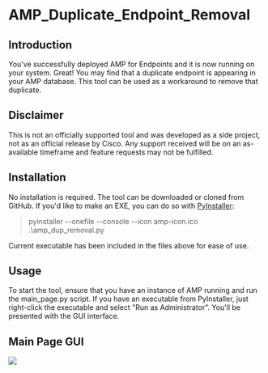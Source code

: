 # AMP_Duplicate_Endpoint_Removal


## Introduction
 
You've successfully deployed AMP for Endpoints and it is now running on your system.  Great!  You may find that a duplicate endpoint is appearing in your AMP database.  This tool can be used as a workaround to remove that duplicate.

## Disclaimer

This is not an officially supported tool and was developed as a side project, not as an official release by Cisco.  Any support received will be on an as-available timeframe and feature requests may not be fulfilled.

## Installation
 
No installation is required.  The tool can be downloaded or cloned from GitHub.  If you'd like to make an EXE, you can do so with [PyInstaller](https://www.pyinstaller.org/):
> pyinstaller --onefile --console --icon amp-icon.ico .\amp_dup_removal.py

Current executable has been included in the files above for ease of use.

## Usage
 
To start the tool, ensure that you have an instance of AMP running and run the main_page.py script. If you have an executable from PyInstaller, just right-click the executable and select "Run as Administrator".  You'll be presented with the GUI interface.

## Main Page GUI

![](/images/<placeholder>.png)
